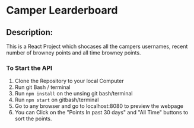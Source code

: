 # Camper Learderboard

## Description:
This is a React Project which shocases all the campers usernames, recent number of browney points and all time browney points.  

### To Start the API
1. Clone the Repository to your local Computer
2. Run git Bash / terminal
3. Run `npm install` on the unsing git bash/terminal
4. Run `npm start` on gitbash/terminal
5. Go to any browser and go to localhost:8080 to preview the webpage
6. You can Click on the "Points In past 30 days" and "All Time" buttons to sort the points. 
